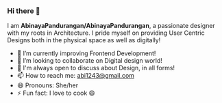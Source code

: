 ### Hi there 👋

I am **AbinayaPandurangan/AbinayaPandurangan**, a passionate designer with my roots in Architecture. I pride myself on providing User Centric Designs both in the physical space as well as digitally!

- 🌱 I’m currently improving Frontend Development!
- 👯 I’m looking to collaborate on Digital design world!
- 💬 I'm always open to discuss about Design, in all forms!
- 📫 How to reach me: abi1243@gmail.com
- 😄 Pronouns: She/her
- ⚡ Fun fact: I love to cook 😄
